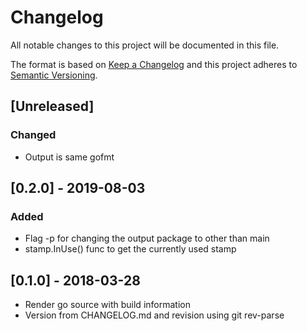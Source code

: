 # Changelog
All notable changes to this project will be documented in this file.

The format is based on [Keep a Changelog](http://keepachangelog.com/en/1.0.0/)
and this project adheres to [Semantic Versioning](http://semver.org/spec/v2.0.0.html).

## [Unreleased]
### Changed

- Output is same gofmt

## [0.2.0] - 2019-08-03
### Added

- Flag -p for changing the output package to other than main
- stamp.InUse() func to get the currently used stamp


## [0.1.0] - 2018-03-28

- Render go source with build information
- Version from CHANGELOG.md and revision using git rev-parse
